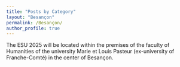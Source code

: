 ```yaml
---
title: "Posts by Category"
layout: "Besançon"
permalink: /Besançon/
author_profile: true
---
```

The ESU 2025 will be located within the premises of the faculty of Humanities of the university Marie et Louis Pasteur (ex-university of Franche-Comté) in the center of Besançon.


